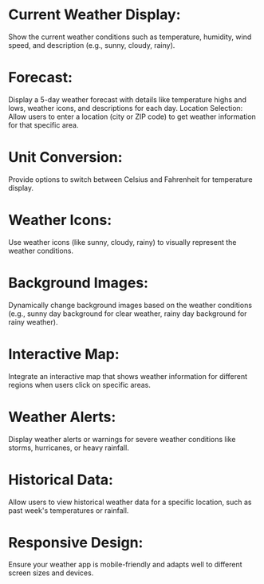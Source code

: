 # Current Weather Display:
Show the current weather conditions such as temperature, humidity, wind speed, and description (e.g., sunny, cloudy, rainy).

# Forecast:
Display a 5-day weather forecast with details like temperature highs and lows, weather icons, and descriptions for each day.
Location Selection: Allow users to enter a location (city or ZIP code) to get weather information for that specific area.

# Unit Conversion:
Provide options to switch between Celsius and Fahrenheit for temperature display.

# Weather Icons:
Use weather icons (like sunny, cloudy, rainy) to visually represent the weather conditions.

# Background Images:
Dynamically change background images based on the weather conditions (e.g., sunny day background for clear weather, rainy day background for rainy weather).

# Interactive Map:
Integrate an interactive map that shows weather information for different regions when users click on specific areas.

# Weather Alerts: 
Display weather alerts or warnings for severe weather conditions like storms, hurricanes, or heavy rainfall.

# Historical Data:
Allow users to view historical weather data for a specific location, such as past week's temperatures or rainfall.

# Responsive Design:
Ensure your weather app is mobile-friendly and adapts well to different screen sizes and devices.





